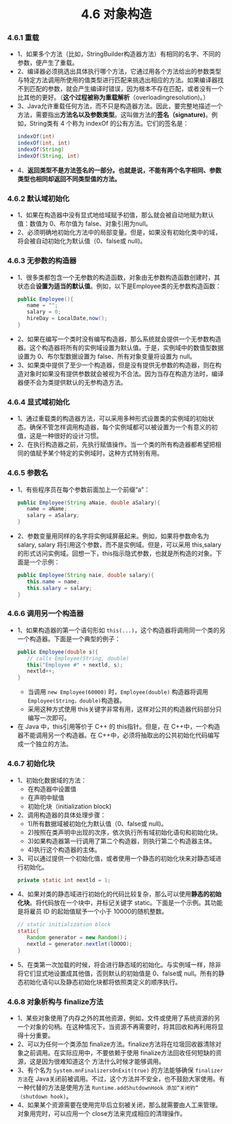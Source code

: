 <div align=center><h1>4.6 对象构造</h1></div>

### 4.6.1 重载

* 1、如果多个方法（比如，StringBuilder构造器方法）有相同的名字、不同的参数，便产生了重载。
* 2、编译器必须挑选出具体执行哪个方法，它通过用各个方法给出的参数类型与特定方法调用所使用的值类型进行匹配来挑选出相应的方法。如果编译器找不到匹配的参数，就会产生编译时错误，因为根本不存在匹配，或者没有一个比其他的更好。（**这个过程被称为重载解析**（overloadingresolution)。）
* 3、Java允许重载任何方法，而不只是构造器方法。因此，要完整地描述一个方法，需要指出**方法名以及参数类型**。这叫做方法的**签名（signature)**。例如，String类有 4 个称为 indexOf 的公有方法。它们的签名是：
  ```java
  indexOf(int)
  indexOf(int, int)
  indexOf(String)
  indexOf(String, int)
  ```
* 4、**返回类型不是方法签名的一部分。也就是说，不能有两个名字相同、参数类型也相同却返回不同类型值的方法。**

### 4.6.2 默认域初始化

* 1、如果在构造器中没有显式地给域赋予初值，那么就会被自动地赋为默认值：数值为 0、布尔值为 false、对象引用为null。
* 2、必须明确地初始化方法中的局部变量。但是，如果没有初始化类中的域，将会被自动初始化为默认值（0、false或 null)。

### 4.6.3 无参数的构造器

* 1、很多类都包含一个无参数的构造函数，对象由无参数构造函数创建时，其状态会**设置为适当的默认值**。例如，以下是Employee类的无参数构造函数：
  ```java
  public Employee(){
     name = "";
     salary = 0;
     hireDay = LocalDate,now();
  }
  ```
* 2、如果在编写一个类时没有编写构造器，那么系统就会提供一个无参数构造器。这个构造器将所有的实例域设置为默认值。于是，实例域中的数值型数据设置为 0、布尔型数据设置为 false、所有对象变量将设置为 null。
* 3、如果类中提供了至少一个构造器，但是没有提供无参数的构造器，则在构造对象时如果没有提供参数就会被视为不合法。因为当存在构造方法时，编译器便不会为类提供默认的无参构造方法。

### 4.6.4 显式域初始化

* 1、通过重载类的构造器方法，可以采用多种形式设置类的实例域的初始状态。确保不管怎样调用构造器，每个实例域都可以被设置为一个有意义的初值，这是一种很好的设计习惯。
* 2、在执行构造器之前，先执行赋值操作。当一个类的所有构造器都希望把相同的值赋予某个特定的实例域时，这种方式特别有用。

### 4.6.5 参数名

* 1、有些程序员在每个参数前面加上一个前缀“a”：
  ```java
  public Employee(String aNaie, double aSalary){
     name = aName;
     salary = aSalary;
  }
  ```
* 2、参数变量用同样的名字将实例域屏蔽起来。例如，如果将参数命名为 salary, salary 将引用这个参数，而不是实例域。但是，可以采用 this,salary 的形式访问实例域。回想一下，this指示隐式参数，也就是所构造的对象。下面是一个示例：
  ```java
  public Employee(String naie, double salary){
     this.name = name;
     this.salary = salary;
  }
  ```

### 4.6.6 调用另一个构造器

* 1、如果构造器的第一个语句形如 `this(...)`，这个构造器将调用同一个类的另一个构造器。下面是一个典型的例子：
  ```java
  public Employee(double s){
     // calls Employee(String, double)
     this("Employee #" + nextld, s);
     nextld++;
  }
  ```
	* 当调用 `new Employee(60000)` 时，`Employee(double)` 构造器将调用`Employee(String，double)`构造器。
	* 采用这种方式使用 this关键字非常有用，这样对公共的构造器代码部分只编写一次即可。
* 在 Java 中，this引用等价于 C++ 的 this指针。但是，在 C++中，一个构造器不能调用另一个构造器。在 C++中，必须将抽取出的公共初始化代码编写成一个独立的方法。

### 4.6.7 初始化块

* 1、初始化数据域的方法：
	* 在构造器中设置值
	* 在声明中赋值
	* 初始化块（initialization block)
* 2、调用构造器的具体处理步骤：
	* 1)所有数据域被初始化为默认值（0、false或 null)。
	* 2)按照在类声明中出现的次序，依次执行所有域初始化语句和初始化块。
	* 3)如果构造器第一行调用了第二个构造器，则执行第二个构造器主体。
	* 4)执行这个构造器的主体。
* 3、可以通过提供一个初始化值，或者使用一个静态的初始化块来对静态域进行初始化。
  ```java
  private static int nextld = 1;
  ```
* 4、如果对类的静态域进行初始化的代码比较复杂，那么可以使用**静态的初始化块**。将代码放在一个块中，并标记关键字 static。下面是一个示例。其功能是将雇员 ID 的起始值赋予一个小于 10000的随机整数。
  ```java
  // static initialization block
  static{
     Random generator = new Random()；
     nextld = generator.nextlnt(lOOOO);
  }  
  ```
* 5、在类第一次加载的时候，将会进行静态域的初始化。与实例域一样，除非将它们显式地设置成其他值，否则默认的初始值是 0、false或 null。所有的静态初始化语句以及静态初始化块都将依照类定义的顺序执行。

### 4.6.8 对象析构与 finalize方法

* 1、某些对象使用了内存之外的其他资源，例如，文件或使用了系统资源的另一个对象的句柄。在这种情况下，当资源不再需要时，将其回收和再利用将显得十分重要。
* 2、可以为任何一个类添加 finalize方法。finalize方法将在垃圾回收器清除对象之前调用。在实际应用中，不要依赖于使用 finalize方法回收任何短缺的资源，这是因为很难知道这个 方法什么时候才能够调用。
* 3、有个名为 `System.mnFinalizersOnExit(true)` 的方法能够确保 `finalizer 方法`在 Java关闭前被调用。不过，这个方法并不安全，也不鼓励大家使用。有一种代替的方法是使用方法 `Runtime.addShutdownHook 添加“关闭钓” （shutdown hook)`。
* 4、如果某个资源需要在使用完毕后立刻被关闭，那么就需要由人工来管理。对象用完时，可以应用一个 close方法来完成相应的清理操作。